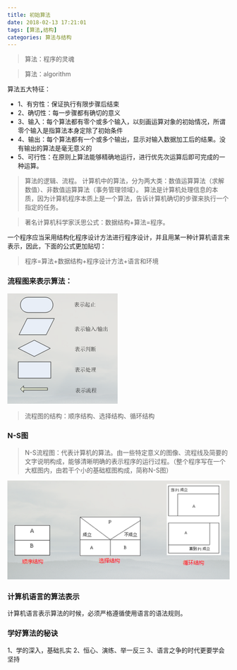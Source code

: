 ```yaml
---
title: 初始算法
date: 2018-02-13 17:21:01
tags: [算法,结构]
categories: 算法与结构
---
```

>算法：程序的灵魂

> 算法：algorithm

算法五大特征：
* 1、有穷性：保证执行有限步骤后结束
* 2、确切性：每一步骤都有确切的意义
* 3、输入：每个算法都有零个或多个输入，以刻画运算对象的初始情况，所谓零个输入是指算法本身定除了初始条件
* 4、输出：每个算法都有一个或多个输出，显示对输入数据加工后的结果。没有输出的算法是毫无意义的
* 5、可行性：在原则上算法能够精确地运行，进行优先次运算后即可完成的一种运算。

> 算法的逻辑、流程。
计算机中的算法，分为两大类：数值运算算法（求解数值）、非数值运算算法（事务管理领域）。
算法是计算机处理信息的本质，因为计算机程序本质上是一个算法，告诉计算机确切的步骤来执行一个指定的任务。

>著名计算机科学家沃思公式：数据结构+算法=程序。

一个程序应当采用结构化程序设计方法进行程序设计，并且用某一种计算机语言来表示，因此，下面的公式更加贴切：

>程序=算法+数据结构+程序设计方法+语言和环境

### 流程图来表示算法：
![](/img/screenshot_1513006093776.png)

>流程图的结构：顺序结构、选择结构、循环结构

### N-S图
>N-S流程图：代表计算机的算法。由一些特定意义的图像、流程线及简要的文字说明构成，能够清晰明确的表示程序的运行过程。（整个程序写在一个大框图内，由若干个小的基础框图构成，简称N-S图）

![](/img/screenshot_1513006588835.png)

### 计算机语言的算法表示
计算机语言表示算法的时候，必须严格遵循使用语言的语法规则。

### 学好算法的秘诀
1、学的深入，基础扎实
2、恒心、演练、举一反三
3、语言之争的时代更要学会坚持